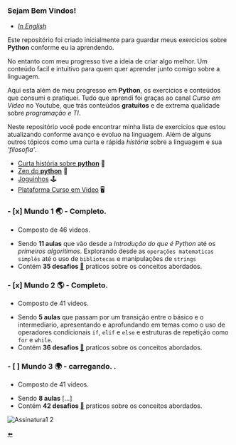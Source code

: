 ### Sejam Bem Vindos!

* [*In English*](https://github.com/duartecgustavo/Python-Progress/blob/master/README-EN.md)

Este repositório foi criado inicialmente para guardar meus exercicios sobre **Python** conforme eu ia aprendendo.

No entanto com meu progresso tive a ideia de criar algo melhor. Um conteúdo facil e intuitivo para quem quer aprender junto comigo sobre a linguagem.

Aqui esta além de meu progresso em **Python**, os exercicios e conteúdos que consumi e pratiquei. Tudo que aprendi foi graças ao canal *Curso em Video* no Youtube, que trás conteúdos **gratuitos** e de extrema qualidade sobre *programação e TI*.

Neste repositório você pode encontrar minha lista de exercicios que estou atualizando conforme avanço e evoluo na linguagem. Além de alguns outros tópicos como uma curta e rápida *história* sobre a linguagem e sua *'filosofia'*.

* [Curta história sobre **python**](https://github.com/duartecgustavo/Python-Progress/blob/master/short-history-python.md) :open_book:
* [Zen do **python**](https://github.com/duartecgustavo/Python-Progress/blob/master/zen-of-python.md)	:snake:
* [Joguinhos](https://github.com/duartecgustavo/Python-Progress/blob/master/Joguinhos.md) :joystick:
* [Plataforma Curso em Video](https://www.cursoemvideo.com/) :desktop_computer:	

### - [x] Mundo 1 :earth_asia: - Completo.
   * Composto de 46 videos.
   - Sendo **11 aulas** que vão desde a *Introdução do que é Python* até os *primeiros algoritimos*. Explorando desde as `operações matematicas simplês` até o uso de
   `bibliotecas` e manipulações de `strings`
   - Contém **35 desafios [:link:](https://github.com/duartecgustavo/Python-Progress/blob/master/desafios/Mundo1-lista-desafios.md)** praticos sobre os conceitos abordados.
   
### - [x] Mundo 2 :earth_americas: - Completo.
   *  Composto de 41 videos.
   - Sendo **5 aulas** que passam por um transição entre o básico e o intermediario, apresentando e aprofundando em temas como o uso de
   operadores condicionais `if`, `elif` e `else` e estruturas de repetição como `for` e `while`.
   - Contém **36 desafios [:link:](https://github.com/duartecgustavo/Python-Progress/blob/master/desafios/Mundo2-lista-desafios.md)** praticos sobre os conceitos abordados.

### - [ ] Mundo 3 :earth_africa: - carregando. . 
   *  Composto de 41 videos.
   - Sendo **8 aulas** [...]
   - Contém **42 desafios [:link:](https://github.com/duartecgustavo/Python-Progress/blob/master/desafios/Mundo3-lista-desafios.md)** praticos sobre os conceitos abordados.


![Assinatura1 2](https://user-images.githubusercontent.com/65131471/85914617-e9873e00-b815-11ea-8a6d-72f6ffcd8882.png)

[:arrow_left:](https://github.com/duartecgustavo)
